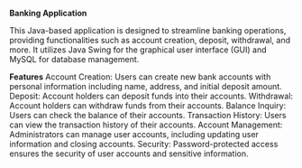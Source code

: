 **Banking Application**

This Java-based application is designed to streamline banking operations, providing functionalities such as account creation, deposit, withdrawal, and more. It utilizes Java Swing for the graphical user interface (GUI) and MySQL for database management.

**Features**
Account Creation: Users can create new bank accounts with personal information including name, address, and initial deposit amount.
Deposit: Account holders can deposit funds into their accounts.
Withdrawal: Account holders can withdraw funds from their accounts.
Balance Inquiry: Users can check the balance of their accounts.
Transaction History: Users can view the transaction history of their accounts.
Account Management: Administrators can manage user accounts, including updating user information and closing accounts.
Security: Password-protected access ensures the security of user accounts and sensitive information.
